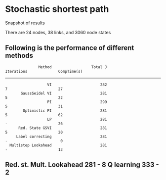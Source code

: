 # Stochastic shortest path
Snapshot of results

There are 24 nodes, 38 links, and 3060 node states

Following is the performance of different methods
-------------------------------------------------------------------------------------
                   Method                  Total J               Iterations              CompTime(s)
-------------------------------------------------------------------------------------
                       VI                      282                        7                       27
           GaussSeidel VI                      281                        5                       22
                       PI                      299                        5                       31
            Optimistic PI                      281                        5                       62
                       LP                      281                        -                       26
          Red. State GSVI                      281                        5                       20
         Label correcting                      281                        -                        0
      Multistep Lookahead                      281                        -                       13
Red. st. Mult. Lookahead                      281                        -                        8
               Q learning                      333                        -                       2
-------------------------------------------------------------------------------------

